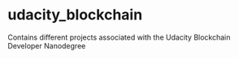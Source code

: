 # udacity_blockchain
Contains different projects associated with the Udacity Blockchain Developer Nanodegree
